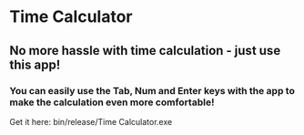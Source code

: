 # Time Calculator
## No more hassle with time calculation - just use this app!
### You can easily use the Tab, Num and Enter keys with the app to make the calculation even more comfortable!
Get it here: bin/release/Time Calculator.exe 
